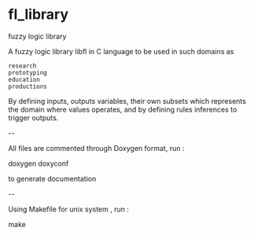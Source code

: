 # fl_library
fuzzy logic library

A fuzzy logic library libfl in C language to be used in such domains as

    research
    prototyping
    education
    productions

By defining inputs, outputs variables, their own subsets which represents the domain where values operates, and by defining rules inferences to trigger outputs.

--

All files are commented through Doxygen format, run :

doxygen doxyconf 

to generate documentation

--

Using Makefile for unix system , run :

make
